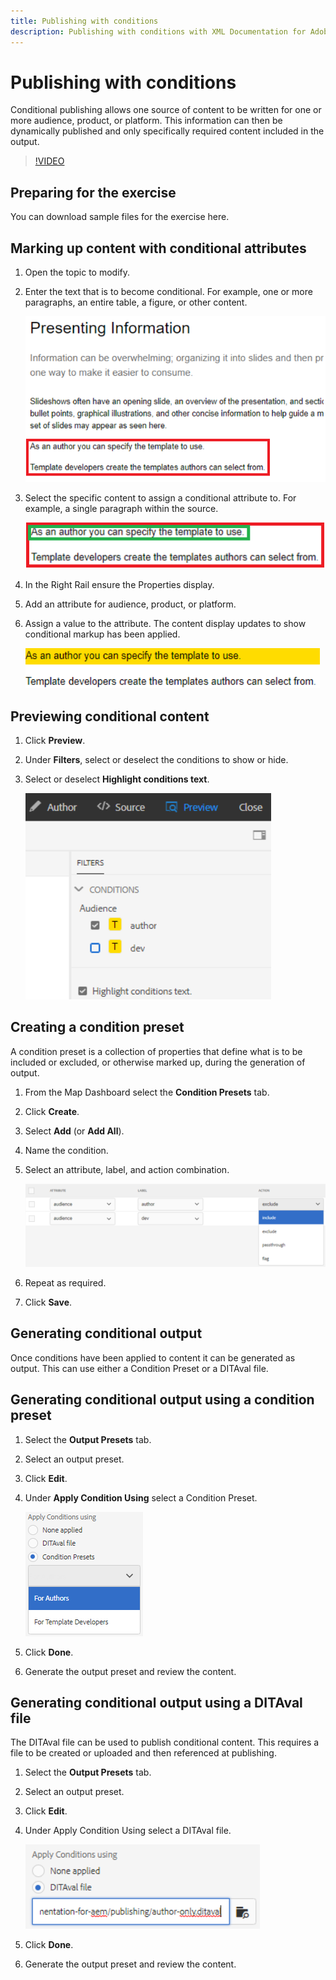 ```yaml
---
title: Publishing with conditions
description: Publishing with conditions with XML Documentation for Adobe Experience Manager
---
```


# Publishing with conditions

Conditional publishing allows one source of content to be written for one or more audience, product, or platform. This information can then be dynamically published and only specifically required content included in the output.

>[!VIDEO](https://video.tv.adobe.com/v/338988)

## Preparing for the exercise

You can download sample files for the exercise here.


## Marking up content with conditional attributes

1. Open the topic to modify.

2. Enter the text that is to become conditional. For example, one or more paragraphs, an entire table, a figure, or other content.

    ![Presenting-Information](images/presenting-info.png)
 
3. Select the specific content to assign a conditional attribute to. For example, a single paragraph within the source.

    ![Template-Choice](images/template-choice.png)
 
4. In the Right Rail ensure the Properties display.

5. Add an attribute for audience, product, or platform.

6. Assign a value to the attribute. The content display updates to show conditional markup has been applied.

    ![Specify-Template](images/specify-template.png)
 
## Previewing conditional content

1. Click **Preview**.

2. Under **Filters**, select or deselect the conditions to show or hide.

3. Select or deselect **Highlight conditions text**.

    ![Preview-Conditional-Content](images/preview-conditional-content.png)
 
## Creating a condition preset

A condition preset is a collection of properties that define what is to be included or excluded, or otherwise marked up, during the generation of output.

1. From the Map Dashboard select the **Condition Presets** tab.

2. Click **Create**.

3. Select **Add** (or **Add All**).

4. Name the condition.

5. Select an attribute, label, and action combination.
 
    ![Create-Condition-Preset](images/create-condition-preset.png)

6. Repeat as required.

7. Click **Save**.

## Generating conditional output

Once conditions have been applied to content it can be generated as output. This can use either a Condition Preset or a DITAval file.

## Generating conditional output using a condition preset

1. Select the **Output Presets** tab.

2. Select an output preset.

3. Click **Edit**.

4. Under **Apply Condition Using** select a Condition Preset.

    ![Generate-Conditional-Output](images/generate-conditional-output.png)

5. Click **Done**.

6. Generate the output preset and review the content.

## Generating conditional output using a DITAval file

The DITAval file can be used to publish conditional content. This requires a file to be created or uploaded and then referenced at publishing.

1. Select the **Output Presets** tab.

2. Select an output preset.

3. Click **Edit**.

4. Under Apply Condition Using select a DITAval file.

    ![Generate-Using-DITAval](images/generate-using-ditaval.png)
 
5. Click **Done**.

6. Generate the output preset and review the content.
